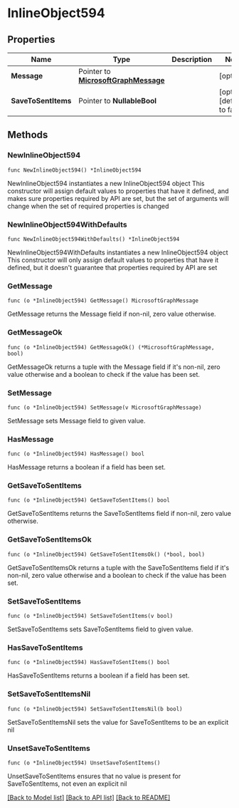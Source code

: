 # InlineObject594

## Properties

Name | Type | Description | Notes
------------ | ------------- | ------------- | -------------
**Message** | Pointer to [**MicrosoftGraphMessage**](MicrosoftGraphMessage.md) |  | [optional] 
**SaveToSentItems** | Pointer to **NullableBool** |  | [optional] [default to false]

## Methods

### NewInlineObject594

`func NewInlineObject594() *InlineObject594`

NewInlineObject594 instantiates a new InlineObject594 object
This constructor will assign default values to properties that have it defined,
and makes sure properties required by API are set, but the set of arguments
will change when the set of required properties is changed

### NewInlineObject594WithDefaults

`func NewInlineObject594WithDefaults() *InlineObject594`

NewInlineObject594WithDefaults instantiates a new InlineObject594 object
This constructor will only assign default values to properties that have it defined,
but it doesn't guarantee that properties required by API are set

### GetMessage

`func (o *InlineObject594) GetMessage() MicrosoftGraphMessage`

GetMessage returns the Message field if non-nil, zero value otherwise.

### GetMessageOk

`func (o *InlineObject594) GetMessageOk() (*MicrosoftGraphMessage, bool)`

GetMessageOk returns a tuple with the Message field if it's non-nil, zero value otherwise
and a boolean to check if the value has been set.

### SetMessage

`func (o *InlineObject594) SetMessage(v MicrosoftGraphMessage)`

SetMessage sets Message field to given value.

### HasMessage

`func (o *InlineObject594) HasMessage() bool`

HasMessage returns a boolean if a field has been set.

### GetSaveToSentItems

`func (o *InlineObject594) GetSaveToSentItems() bool`

GetSaveToSentItems returns the SaveToSentItems field if non-nil, zero value otherwise.

### GetSaveToSentItemsOk

`func (o *InlineObject594) GetSaveToSentItemsOk() (*bool, bool)`

GetSaveToSentItemsOk returns a tuple with the SaveToSentItems field if it's non-nil, zero value otherwise
and a boolean to check if the value has been set.

### SetSaveToSentItems

`func (o *InlineObject594) SetSaveToSentItems(v bool)`

SetSaveToSentItems sets SaveToSentItems field to given value.

### HasSaveToSentItems

`func (o *InlineObject594) HasSaveToSentItems() bool`

HasSaveToSentItems returns a boolean if a field has been set.

### SetSaveToSentItemsNil

`func (o *InlineObject594) SetSaveToSentItemsNil(b bool)`

 SetSaveToSentItemsNil sets the value for SaveToSentItems to be an explicit nil

### UnsetSaveToSentItems
`func (o *InlineObject594) UnsetSaveToSentItems()`

UnsetSaveToSentItems ensures that no value is present for SaveToSentItems, not even an explicit nil

[[Back to Model list]](../README.md#documentation-for-models) [[Back to API list]](../README.md#documentation-for-api-endpoints) [[Back to README]](../README.md)


